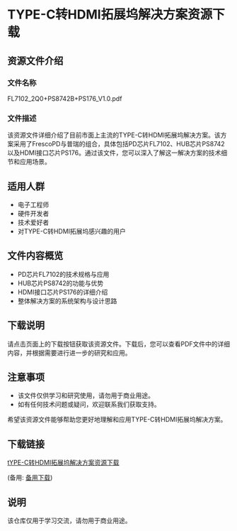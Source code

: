 # TYPE-C转HDMI拓展坞解决方案资源下载

## 资源文件介绍

### 文件名称
FL7102_2Q0+PS8742B+PS176_V1.0.pdf

### 文件描述
该资源文件详细介绍了目前市面上主流的TYPE-C转HDMI拓展坞解决方案。该方案采用了FrescoPD与普瑞的组合，具体包括PD芯片FL7102、HUB芯片PS8742以及HDMI接口芯片PS176。通过该文件，您可以深入了解这一解决方案的技术细节和应用场景。

## 适用人群
- 电子工程师
- 硬件开发者
- 技术爱好者
- 对TYPE-C转HDMI拓展坞感兴趣的用户

## 文件内容概览
- PD芯片FL7102的技术规格与应用
- HUB芯片PS8742的功能与优势
- HDMI接口芯片PS176的详细介绍
- 整体解决方案的系统架构与设计思路

## 下载说明
请点击页面上的下载按钮获取该资源文件。下载后，您可以查看PDF文件中的详细内容，并根据需要进行进一步的研究和应用。

## 注意事项
- 该文件仅供学习和研究使用，请勿用于商业用途。
- 如有任何技术问题或疑问，欢迎联系我们获取支持。

希望该资源文件能够帮助您更好地理解和应用TYPE-C转HDMI拓展坞解决方案。

## 下载链接
[tYPE-C转HDMI拓展坞解决方案资源下载](https://pan.quark.cn/s/773669617519) 

(备用: [备用下载](https://pan.baidu.com/s/1vj41pDAGflzPhKbxFQ7YKg?pwd=1234))

## 说明

该仓库仅用于学习交流，请勿用于商业用途。
